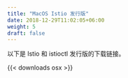 ```yaml
---
title: "MacOS Istio 发行版"
date: 2018-12-29T11:02:05+06:00
weight: 5
draft: false
---
```

以下是 Istio 和 istioctl 发行版的下载链接。

{{< downloads osx >}}
